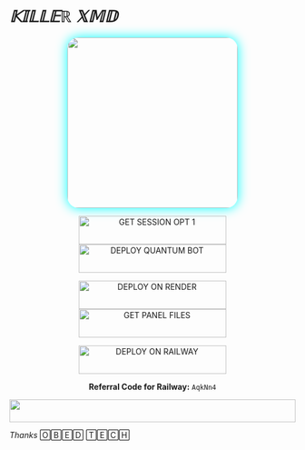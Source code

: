 # _𝕂𝕀𝕃𝕃𝔼ℝ 𝕏𝕄𝔻_
<div align="center">
  <img src="https://files.catbox.moe/db7508.jpg" width="300" style="border-radius: 20px; box-shadow: 0 0 20px #00ffff;"/>
</div>


<p align="center">
  <a href="https://killer-xmd-pair.onrender.com">
    <img title="GET SESSION OPT 1" src="https://img.shields.io/badge/🔑_ᏀᎬͲ_ᏦᏆᏞᏞᎬᎡ_ХᎷᎠ_ᎬՏՏᏆϴΝ-000000?style=for-the-badge&logo=quantum&logoColor=white&color=skyblue" width="260" height="50"/>
  </a>
  
  <a href="https://dashboard.heroku.com/new?template=https://github.com/Obedweb2/Killer-xmd2">
    <img title="DEPLOY QUANTUM BOT" src="https://img.shields.io/badge/🚀_ᎠᎬᏢᏞϴᎽ_ϴΝ_ᎻᎬᎡϴᏦႮ-000000?style=for-the-badge&logo=heroku&logoColor=white&color=FF00FF" width="260" height="50"/>
  </a>
</p>

<p align="center">
  <a href="https://render.com">
    <img title="DEPLOY ON RENDER" src="https://img.shields.io/badge/🚀_ᎠᎬᏢᏞϴᎽ_ϴΝ_ᎡᎬΝᎠᎬᎡ-000000?style=for-the-badge&logo=render&logoColor=white&color=61DAFB" width="260" height="50"/>
  </a>
  
  <a href="https://github.com/Obedweb/Killer-Xmd1/archive/refs/heads/main.zip">
    <img title="GET PANEL FILES" src="https://img.shields.io/badge/📁_ᏀᎬͲ_ᏢᎪΝΝᎬᏞ_ҒᏆᏞᎬՏ-000000?style=for-the-badge&logo=files&logoColor=white&color=FFA500" width="260" height="50"/>
  </a>
</p>

<p align="center">
  <a href="https://railway.app?referralCode=AqkNn4">
    <img title="DEPLOY ON RAILWAY" src="https://img.shields.io/badge/🚀_ᎠᎬᏢᏞϴᎽ_ϴΝ_ᎡᎪᏆᏞᏔᎪᎽ-000000?style=for-the-badge&logo=railway&logoColor=white&color=purple" width="260" height="50"/>
  </a>
</p>

<!-- Referral Code -->
<p align="center">
  <b>Referral Code for Railway:</b> <code>AqkNn4</code>
</p>

<!-- Glowing Footer -->
<p align="center">
  <img src="https://i.imgur.com/dBaSKWF.gif" height="40" width="100%">
</p>


*Thanks* 🄾🄱🄴🄳 🅃🄴🄲🄷
